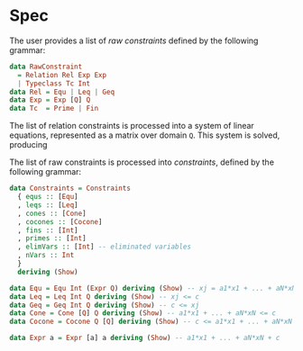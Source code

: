 # Spec

The user provides a list of _raw constraints_ defined by the following grammar:
```hs
data RawConstraint
  = Relation Rel Exp Exp
  | Typeclass Tc Int
data Rel = Equ | Leq | Geq
data Exp = Exp [Q] Q
data Tc  = Prime | Fin
```
The list of relation constraints is processed into a system of linear equations,
represented as a matrix over domain `Q`. This system is solved, producing 

The list of raw constraints is processed into _constraints_, defined by the following grammar:
```hs
data Constraints = Constraints 
  { equs :: [Equ]
  , leqs :: [Leq]
  , cones :: [Cone]
  , cocones :: [Cocone]
  , fins :: [Int]
  , primes :: [Int]
  , elimVars :: [Int] -- eliminated variables
  , nVars :: Int
  }
  deriving (Show)

data Equ = Equ Int (Expr Q) deriving (Show) -- xj = a1*x1 + ... + aN*xN + c
data Leq = Leq Int Q deriving (Show) -- xj <= c
data Geq = Geq Int Q deriving (Show) -- c <= xj
data Cone = Cone [Q] Q deriving (Show) -- a1*x1 + ... + aN*xN <= c
data Cocone = Cocone Q [Q] deriving (Show) -- c <= a1*x1 + ... + aN*xN

data Expr a = Expr [a] a deriving (Show) -- a1*x1 + ... + aN*xN + c
```
